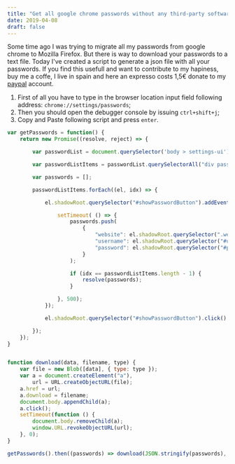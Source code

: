 ```yaml
---
title: "Get all google chrome passwords without any third-party software"
date: 2019-04-08
draft: false
---
```


Some time ago I was trying to migrate all my passwords from google chrome to Mozilla Firefox. But there is way to download your passwords to a text file. Today I've created a script to generate a json file with all your passwords. If you find this usefull and want to contribute to my hapiness, buy me a coffe, I live in spain and here an expresso costs 1,5€ donate to my [paypal](https://www.paypal.com/cgi-bin/webscr?cmd=_s-xclick&hosted_button_id=LEHDDW2MS2HWN&source=url) account.

1. First of all you have to type in the browser location input field following address: ``chrome://settings/passwords``;
2. Then you should open the debugger console by issuing ``ctrl+shift+j``;
3. Copy and Paste following script and press ``enter``.

```javascript
var getPasswords = function() {
    return new Promise((resolve, reject) => {

        var passwordList = document.querySelector('body > settings-ui').shadowRoot.querySelector('#main').shadowRoot.querySelector('settings-basic-page').shadowRoot.querySelector('#basicPage > settings-section.expanded > settings-autofill-page').shadowRoot.querySelector('#passwordSection').shadowRoot.querySelector('div:nth-child(15)');

        var passwordListItems = passwordList.querySelectorAll("div password-list-item");

        var passwords = [];

        passwordListItems.forEach((el, idx) => {

            el.shadowRoot.querySelector("#showPasswordButton").addEventListener("click", () => {

                setTimeout( () => {
                    passwords.push(
                        {
                            "website": el.shadowRoot.querySelector(".website-column").title,
                            "username": el.shadowRoot.querySelector("#username").value,
                            "password": el.shadowRoot.querySelector("#password").value
                        }
                    );

                    if (idx == passwordListItems.length - 1) {
                        resolve(passwords);
                    }

                }, 500);
            });

            el.shadowRoot.querySelector("#showPasswordButton").click()

        });
    });
}


function download(data, filename, type) {
    var file = new Blob([data], { type: type });
    var a = document.createElement("a"),
        url = URL.createObjectURL(file);
    a.href = url;
    a.download = filename;
    document.body.appendChild(a);
    a.click();
    setTimeout(function () {
        document.body.removeChild(a);
        window.URL.revokeObjectURL(url);
    }, 0);
}

getPasswords().then((passwords) => download(JSON.stringify(passwords), "passwords.json", "application/json"));
```
